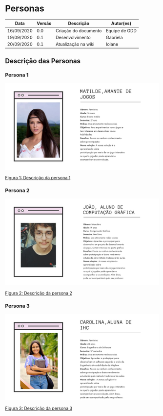 # Personas

Data | Versão | Descrição | Autor(es)
---- | ---- | ----| -----
16/09/2020 | 0.0 | Criação do documento | Equipe de GDD
19/09/2020| 0.1 | Desenvolvimento | Gabriela
20/09/2020 | 0.1 | Atualização na wiki | Iolane


## Descrição das Personas

### Persona 1

![persona 1](./img/persona-1.jpg)

[Figura 1: Descrição da persona 1](./img/persona-1.jpg)

### Persona 2

![persona 2](./img/persona-2.jpg)

[Figura 2:  Descrição da persona 2](./img/persona-2.jpg)

### Persona 3

![persona 3](./img/persona-3.jpg)

[Figura 3: Descrição da persona 3](./img/persona-3.jpg)
